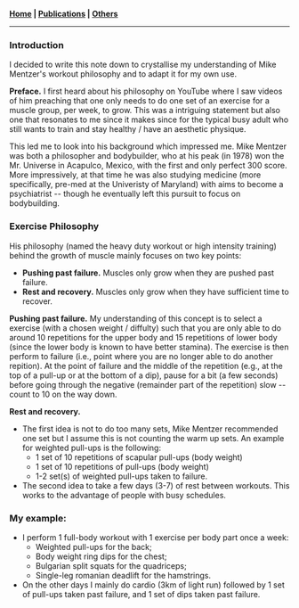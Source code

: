 **[Home](./) \| [Publications](./publications.html) \| [Others](./others.html)**

---

### Introduction

I decided to write this note down to crystallise my understanding of Mike Mentzer's workout philosophy and to adapt it for my own use. 

**Preface.** I first heard about his philosophy on YouTube where I saw videos of him preaching that one only needs to do one set of an exercise for a muscle group, per week, to grow. This was a intriguing statement but also one that resonates to me since it makes since for the typical busy adult who still wants to train and stay healthy / have an aesthetic physique.

This led me to look into his background which impressed me. Mike Mentzer was both a philosopher and bodybuilder, who at his peak (in 1978) won the Mr. Universe in Acapulco, Mexico, with the first and only perfect 300 score. More impressively, at that time he was also studying medicine (more specifically, pre-med at the Univeristy of Maryland) with aims to become a psychiatrist -- though he eventually left this pursuit to focus on bodybuilding.

### Exercise Philosophy

His philosophy (named the heavy duty workout or high intensity training) behind the growth of muscle mainly focuses on two key points:
- **Pushing past failure.** Muscles only grow when they are pushed past failure.
- **Rest and recovery.** Muscles only grow when they have sufficient time to recover.

**Pushing past failure.** My understanding of this concept is to select a exercise (with a chosen weight / diffulty) such that you are only able to do around 10 repetitions for the upper body and 15 repetitions of lower body (since the lower body is known to have better stamina). The exercise is then perform to failure (i.e., point where you are no longer able to do another repition). At the point of failure and the middle of the repetition (e.g., at the top of a pull-up or at the bottom of a dip), pause for a bit (a few seconds) before going through the negative (remainder part of the repetition) slow -- count to 10 on the way down.

**Rest and recovery.** 
- The first idea is not to do too many sets, Mike Mentzer recommended one set but I assume this is not counting the warm up sets. An example for weighted pull-ups is the following:
    - 1 set of 10 repetitions of scapular pull-ups (body weight)
    - 1 set of 10 repetitions of pull-ups (body weight)
    - 1-2 set(s) of weighted pull-ups taken to failure.
- The second idea to take a few days (3-7) of rest between workouts. This works to the advantage of people with busy schedules.


### My example:
- I perform 1 full-body workout with 1 exercise per body part once a week:
    - Weighted pull-ups for the back;
    - Body weight ring dips for the chest;
    - Bulgarian split squats for the quadriceps;
    - Single-leg romanian deadlift for the hamstrings.
- On the other days I mainly do cardio (3km of light run) followed by 1 set of pull-ups taken past failure, and 1 set of dips taken past failure.
